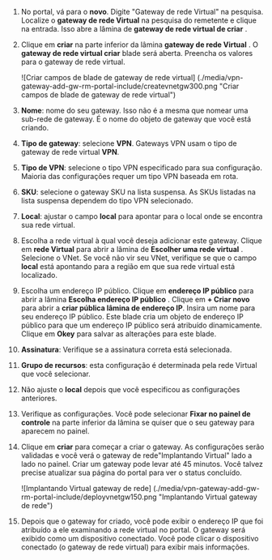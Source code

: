 1. No portal, vá para o **novo**. Digite "Gateway de rede Virtual" na pesquisa. Localize o **gateway de rede Virtual** na pesquisa do remetente e clique na entrada. Isso abre a lâmina de **gateway de rede virtual de criar** .
2. Clique em **criar** na parte inferior da lâmina **gateway de rede Virtual** . O **gateway de rede virtual criar** blade será aberta. Preencha os valores para o gateway de rede virtual.

    ![Criar campos de blade de gateway de rede virtual] (./media/vpn-gateway-add-gw-rm-portal-include/createvnetgw300.png "Criar campos de blade de gateway de rede virtual")

3. **Nome**: nome do seu gateway. Isso não é a mesma que nomear uma sub-rede de gateway. É o nome do objeto de gateway que você está criando.

4. **Tipo de gateway**: selecione **VPN**. Gateways VPN usam o tipo de gateway de rede virtual **VPN**. 

5. **Tipo de VPN**: selecione o tipo VPN especificado para sua configuração. Maioria das configurações requer um tipo VPN baseada em rota.

6. **SKU**: selecione o gateway SKU na lista suspensa. As SKUs listadas na lista suspensa dependem do tipo VPN selecionado.

7. **Local**: ajustar o campo **local** para apontar para o local onde se encontra sua rede virtual.
 
8. Escolha a rede virtual à qual você deseja adicionar este gateway. Clique em **rede Virtual** para abrir a lâmina de **Escolher uma rede virtual** . Selecione o VNet. Se você não vir seu VNet, verifique se que o campo **local** está apontando para a região em que sua rede virtual está localizado.

9. Escolha um endereço IP público. Clique em **endereço IP público** para abrir a lâmina **Escolha endereço IP público** . Clique em **+ Criar novo** para abrir a **criar pública lâmina de endereço IP**. Insira um nome para seu endereço IP público. Este blade cria um objeto de endereço IP público para que um endereço IP público será atribuído dinamicamente.<br>Clique em **Okey** para salvar as alterações para este blade.

10. **Assinatura**: Verifique se a assinatura correta está selecionada.

11. **Grupo de recursos**: esta configuração é determinada pela rede Virtual que você selecionar. 

12. Não ajuste o **local** depois que você especificou as configurações anteriores.

13. Verifique as configurações. Você pode selecionar **Fixar no painel de controle** na parte inferior da lâmina se quiser que o seu gateway para aparecem no painel.

14. Clique em **criar** para começar a criar o gateway. As configurações serão validadas e você verá o gateway de rede"Implantando Virtual" lado a lado no painel. Criar um gateway pode levar até 45 minutos. Você talvez precise atualizar sua página do portal para ver o status concluído.

    ![Implantando Virtual gateway de rede] (./media/vpn-gateway-add-gw-rm-portal-include/deployvnetgw150.png "Implantando Virtual gateway de rede")

11. Depois que o gateway for criado, você pode exibir o endereço IP que foi atribuído a ele examinando a rede virtual no portal. O gateway será exibido como um dispositivo conectado. Você pode clicar o dispositivo conectado (o gateway de rede virtual) para exibir mais informações.



